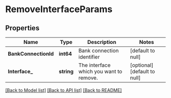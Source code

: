 # RemoveInterfaceParams

## Properties
Name | Type | Description | Notes
------------ | ------------- | ------------- | -------------
**BankConnectionId** | **int64** | Bank connection identifier | [default to null]
**Interface_** | **string** | The interface which you want to remove. | [optional] [default to null]

[[Back to Model list]](../README.md#documentation-for-models) [[Back to API list]](../README.md#documentation-for-api-endpoints) [[Back to README]](../README.md)


